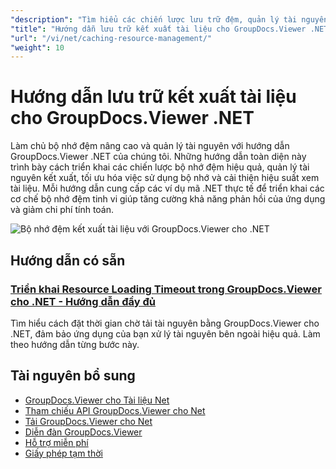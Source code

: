 ```yaml
---
"description": "Tìm hiểu các chiến lược lưu trữ đệm, quản lý tài nguyên và kỹ thuật tối ưu hóa hiệu suất với GroupDocs.Viewer cho .NET."
"title": "Hướng dẫn lưu trữ kết xuất tài liệu cho GroupDocs.Viewer .NET"
"url": "/vi/net/caching-resource-management/"
"weight": 10
---
```


# Hướng dẫn lưu trữ kết xuất tài liệu cho GroupDocs.Viewer .NET

Làm chủ bộ nhớ đệm nâng cao và quản lý tài nguyên với hướng dẫn GroupDocs.Viewer .NET của chúng tôi. Những hướng dẫn toàn diện này trình bày cách triển khai các chiến lược bộ nhớ đệm hiệu quả, quản lý tài nguyên kết xuất, tối ưu hóa việc sử dụng bộ nhớ và cải thiện hiệu suất xem tài liệu. Mỗi hướng dẫn cung cấp các ví dụ mã .NET thực tế để triển khai các cơ chế bộ nhớ đệm tinh vi giúp tăng cường khả năng phản hồi của ứng dụng và giảm chi phí tính toán.

![Bộ nhớ đệm kết xuất tài liệu với GroupDocs.Viewer cho .NET](/viewer/caching-resource-management/image.png)
## Hướng dẫn có sẵn

### [Triển khai Resource Loading Timeout trong GroupDocs.Viewer cho .NET - Hướng dẫn đầy đủ](./set-resource-loading-timeout-groupdocs-viewer-net/)
Tìm hiểu cách đặt thời gian chờ tải tài nguyên bằng GroupDocs.Viewer cho .NET, đảm bảo ứng dụng của bạn xử lý tài nguyên bên ngoài hiệu quả. Làm theo hướng dẫn từng bước này.

## Tài nguyên bổ sung

- [GroupDocs.Viewer cho Tài liệu Net](https://docs.groupdocs.com/viewer/net/)
- [Tham chiếu API GroupDocs.Viewer cho Net](https://reference.groupdocs.com/viewer/net/)
- [Tải GroupDocs.Viewer cho Net](https://releases.groupdocs.com/viewer/net/)
- [Diễn đàn GroupDocs.Viewer](https://forum.groupdocs.com/c/viewer/9)
- [Hỗ trợ miễn phí](https://forum.groupdocs.com/)
- [Giấy phép tạm thời](https://purchase.groupdocs.com/temporary-license/)